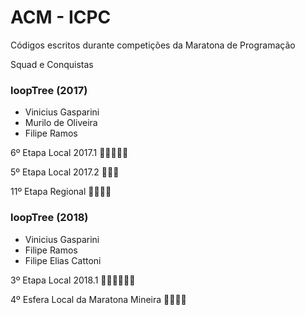 # ACM - ICPC

Códigos escritos durante competições da Maratona de Programação

Squad e Conquistas

### loopTree (2017)
  - Vinicius Gasparini
  - Murilo de Oliveira
  - Filipe Ramos
  
6º Etapa Local 2017.1 :balloon::balloon::balloon::balloon::balloon: 

5º Etapa Local 2017.2 :balloon::balloon::balloon:

11º Etapa Regional :balloon::balloon::balloon::balloon:


### loopTree (2018)
  - Vinicius Gasparini
  - Filipe Ramos
  - Filipe Elias Cattoni
  
3º Etapa Local 2018.1 :balloon::balloon::balloon::balloon::balloon::balloon:

4º Esfera Local da Maratona Mineira :balloon::balloon::balloon::balloon:
